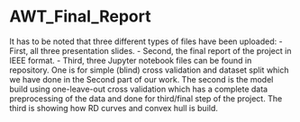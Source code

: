 # AWT_Final_Report
It has to be noted that three different types of files have been uploaded:
	- First, all three presentation slides.
	- Second, the final report of the project in IEEE format.
	- Third, three Jupyter notebook files can be found in repository. One is for simple (blind) cross validation and dataset split which we 		have done in the Second part of our work. The second is the model build using one-leave-out cross validation which has a complete data 		 preprocessing of the data and done for third/final step of the project. The third is showing how RD curves and convex hull is build.
